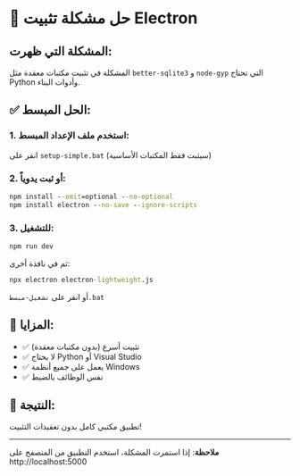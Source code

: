 # 🔧 حل مشكلة تثبيت Electron

## المشكلة التي ظهرت:
المشكلة في تثبيت مكتبات معقدة مثل `better-sqlite3` و `node-gyp` التي تحتاج Python وأدوات البناء.

## ✅ الحل المبسط:

### 1. استخدم ملف الإعداد المبسط:
انقر على `setup-simple.bat` (سيثبت فقط المكتبات الأساسية)

### 2. أو ثبت يدوياً:
```cmd
npm install --omit=optional --no-optional
npm install electron --no-save --ignore-scripts
```

### 3. للتشغيل:
```cmd
npm run dev
```
ثم في نافذة أخرى:
```cmd
npx electron electron-lightweight.js
```

أو انقر على `تشغيل-مبسط.bat`

## 🎯 المزايا:
- ✅ تثبيت أسرع (بدون مكتبات معقدة)
- ✅ لا يحتاج Python أو Visual Studio
- ✅ يعمل على جميع أنظمة Windows
- ✅ نفس الوظائف بالضبط

## 🚀 النتيجة:
تطبيق مكتبي كامل بدون تعقيدات التثبيت!

---
**ملاحظة**: إذا استمرت المشكلة، استخدم التطبيق من المتصفح على http://localhost:5000